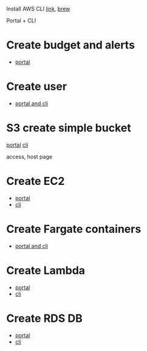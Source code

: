 Install AWS CLI [link](https://docs.aws.amazon.com/cli/latest/userguide/getting-started-install.html), [brew](https://docs.aws.amazon.com/serverless-application-model/latest/developerguide/sam-cli-install-linux-alt.html)

Portal + CLI

# Create budget and alerts
- [portal](https://docs.aws.amazon.com/cost-management/latest/userguide/budgets-controls.html)

# Create user
- [portal and cli](https://docs.aws.amazon.com/IAM/latest/UserGuide/id_users_create.html)

# S3 create simple bucket
[portal](https://docs.aws.amazon.com/AmazonS3/latest/userguide/creating-bucket.html)
[cli](https://docs.aws.amazon.com/cli/latest/reference/s3api/create-bucket.html)

access, host page

# Create EC2
- [portal](https://aws.amazon.com/ec2/getting-started/)
- [cli](https://docs.aws.amazon.com/cli/latest/reference/opsworks/create-instance.html)

# Create Fargate containers
- [portal and cli](https://docs.aws.amazon.com/AmazonECS/latest/developerguide/ECS_AWSCLI_Fargate.html)

# Create Lambda
- [portal](https://aws.amazon.com/getting-started/hands-on/run-serverless-code/)
- [cli](https://docs.aws.amazon.com/cli/latest/reference/lambda/create-function.html)

# Create RDS DB
- [portal](https://docs.aws.amazon.com/AmazonRDS/latest/UserGuide/USER_CreateDBInstance.html)
- [cli](https://docs.aws.amazon.com/cli/latest/reference/rds/create-db-instance.html)